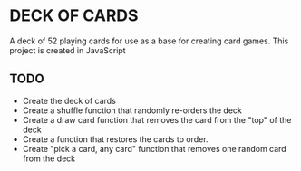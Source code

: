 # DECK OF CARDS

A deck of 52 playing cards for use as a base for creating card games.
This project is created in JavaScript

## TODO

- Create the deck of cards
- Create a shuffle function that randomly re-orders the deck
- Create a draw card function that removes the card from the "top" of the deck
- Create a function that restores the cards to order.
- Create "pick a card, any card" function that removes one random card from the deck
